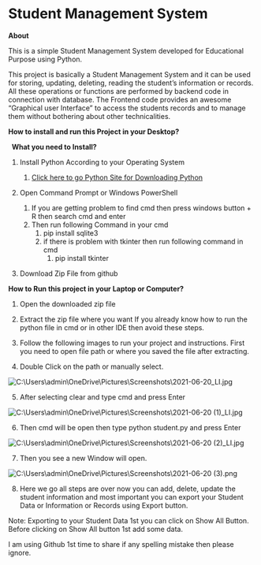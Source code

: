 ﻿

# **Student Management System**

**About**

This is a simple Student Management System developed for Educational Purpose using Python.

This project is basically a Student Management System and it can be used for storing, updating, deleting, reading the student’s information or records. All these operations or functions are performed by backend code in connection with database. The Frontend code provides an awesome “Graphical user Interface” to access the students records and to manage them without bothering about other technicalities.

**How to install and run this Project in your Desktop?**

` `**What you need to Install?**

1. Install Python According to your Operating System
   1. [Click here to go Python Site for Downloading Python](https://www.python.org/downloads/)

2. Open Command Prompt or Windows PowerShell
   1. If you are getting problem to find cmd then press windows button + R then search cmd and enter
   2. Then run following Command in your cmd
      1. pip install sqlite3
      2. if there is problem with tkinter then run following command in cmd
         1. pip install tkinter

3. Download Zip File from github

**How to Run this project in your Laptop or Computer?**

1. Open the downloaded zip file

2. Extract the zip file where you want
If you already know how to run the python file in cmd or in other IDE then avoid these steps.

3. Follow the following images to run your project and instructions. First you need to open file path or where you saved the file after extracting. 


4. Double Click on the path or manually select.

![C:\Users\admin\OneDrive\Pictures\Screenshots\2021-06-20\_LI.jpg](Aspose.Words.8602eee5-3593-4020-a041-3569cecab1e5.001.jpeg)

5. After selecting clear and type cmd and press Enter

![C:\Users\admin\OneDrive\Pictures\Screenshots\2021-06-20 (1)\_LI.jpg](Aspose.Words.8602eee5-3593-4020-a041-3569cecab1e5.002.jpeg)

6. Then cmd will be open then type python student.py and press Enter

![C:\Users\admin\OneDrive\Pictures\Screenshots\2021-06-20 (2)\_LI.jpg](Aspose.Words.8602eee5-3593-4020-a041-3569cecab1e5.003.jpeg)

7. Then you see a new Window will open.

![C:\Users\admin\OneDrive\Pictures\Screenshots\2021-06-20 (3).png](Aspose.Words.8602eee5-3593-4020-a041-3569cecab1e5.004.png)

8. Here we go all steps are over now you can add, delete, update the student information and most important you can export your Student Data or Information or Records using Export button.

Note: Exporting to your Student Data 1st you can click on Show All Button. Before clicking on Show All button 1st add some data.

I am using Github 1st time to share if any spelling mistake then please ignore.  


